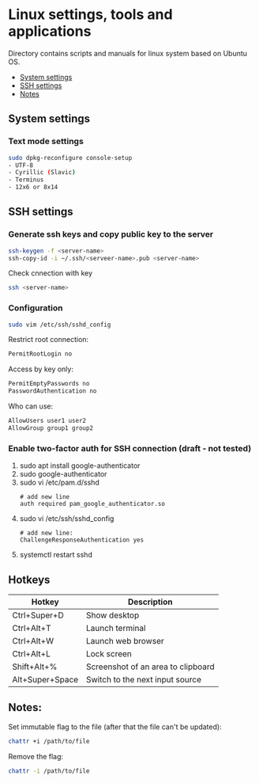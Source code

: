 # Linux settings, tools and applications

Directory contains scripts and manuals for linux system based on Ubuntu OS.

* [System settings](#system-settings)
* [SSH settings](#ssh-settings)
* [Notes](#notes)

## System settings

### Text mode settings
```bash
sudo dpkg-reconfigure console-setup
- UTF-8
- Cyrillic (Slavic)
- Terminus
- 12x6 or 8x14
```

## SSH settings

### Generate ssh keys and copy public key to the server

```bash
ssh-keygen -f <server-name>
ssh-copy-id -i ~/.ssh/<serveer-name>.pub <server-name>
```

Check cnnection with key

```bash
ssh <server-name>
```

### Configuration

```bash
sudo vim /etc/ssh/sshd_config
```

Restrict root connection:
```bash
PermitRootLogin no
```

Access by key only:
```bash
PermitEmptyPasswords no
PasswordAuthentication no
```

Who can use:

```bash
AllowUsers user1 user2
AllowGroup group1 group2
```

### Enable two-factor auth for SSH connection (draft - not tested) 
1. sudo apt install google-authenticator
2. sudo google-authenticator
3. sudo vi /etc/pam.d/sshd
    ```
    # add new line
    auth required pam_google_authenticator.so
    ```
4. sudo vi /etc/ssh/sshd_config
    ```
    # add new line:
    ChallengeResponseAuthentication yes
    ```
5. systemctl restart sshd


## Hotkeys

| Hotkey            | Description                           |
| ----------------- | ------------------------------------- |
| Ctrl+Super+D      | Show desktop | |
| Ctrl+Alt+T        | Launch terminal | x-terminal-emulator |
| Ctrl+Alt+W        | Launch web browser | x-www-browser |
| Ctrl+Alt+L        | Lock screen | system or 'dm-tool lock'|
| Shift+Alt+%       | Screenshot of an area to clipboard | |
| Alt+Super+Space   | Switch to the next input source | |

## Notes:

Set immutable flag to the file (after that the file can't be updated):
```bash
chattr +i /path/to/file
```

Remove the flag:
```bash
chattr -i /path/to/file
```
